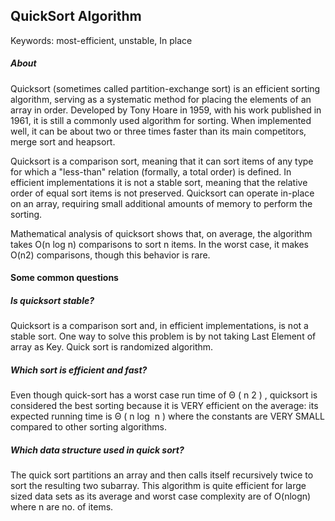 ## QuickSort Algorithm

Keywords: most-efficient, unstable, In place 

##### About
Quicksort (sometimes called partition-exchange sort) is an efficient sorting algorithm, serving as a systematic method for placing the elements of an array in order. Developed by Tony Hoare in 1959, with his work published in 1961, it is still a commonly used algorithm for sorting. When implemented well, it can be about two or three times faster than its main competitors, merge sort and heapsort.

Quicksort is a comparison sort, meaning that it can sort items of any type for which a "less-than" relation (formally, a total order) is defined. In efficient implementations it is not a stable sort, meaning that the relative order of equal sort items is not preserved. Quicksort can operate in-place on an array, requiring small additional amounts of memory to perform the sorting.

Mathematical analysis of quicksort shows that, on average, the algorithm takes O(n log n) comparisons to sort n items. In the worst case, it makes O(n2) comparisons, though this behavior is rare.

#### Some common questions
##### Is quicksort stable?
Quicksort is a comparison sort and, in efficient implementations, is not a stable sort. One way to solve this problem is by not taking Last Element of array as Key. Quick sort is randomized algorithm.

##### Which sort is efficient and fast?
Even though quick-sort has a worst case run time of Θ ( n 2 ) , quicksort is considered the best sorting because it is VERY efficient on the average: its expected running time is Θ ( n log ⁡ n ) where the constants are VERY SMALL compared to other sorting algorithms.

##### Which data structure used in quick sort?
The quick sort partitions an array and then calls itself recursively twice to sort the resulting two subarray. This algorithm is quite efficient for large sized data sets as its average and worst case complexity are of O(nlogn) where n are no. of items.
